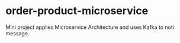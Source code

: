 # order-product-microservice
Mini project applies Microservice Architecture and uses Kafka to noti message.
